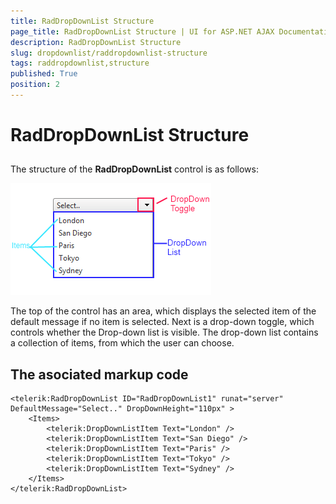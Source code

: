 ```yaml
---
title: RadDropDownList Structure
page_title: RadDropDownList Structure | UI for ASP.NET AJAX Documentation
description: RadDropDownList Structure
slug: dropdownlist/raddropdownlist-structure
tags: raddropdownlist,structure
published: True
position: 2
---
```


# RadDropDownList Structure



## 

The structure of the **RadDropDownList** control is as follows:

![dropdownlist-overview-structure](images/dropdownlist-overview-structure.png)

The top of the control has an area, which displays the selected item of the default message if no item is selected. Next is a drop-down toggle, which controls whether the Drop-down list is visible. The drop-down list contains a collection of items, from which the user can choose.

## The asociated markup code

````ASPNET
<telerik:RadDropDownList ID="RadDropDownList1" runat="server" DefaultMessage="Select.." DropDownHeight="110px" >
	<Items>
		<telerik:DropDownListItem Text="London" />
		<telerik:DropDownListItem Text="San Diego" />
		<telerik:DropDownListItem Text="Paris" />
		<telerik:DropDownListItem Text="Tokyo" />
		<telerik:DropDownListItem Text="Sydney" />
	</Items>
</telerik:RadDropDownList>
````


